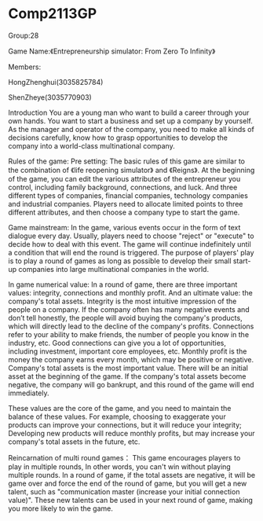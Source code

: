# Comp2113GP

Group:28

Game Name:《Entrepreneurship simulator: From Zero To Infinity》

Members:

HongZhenghui(3035825784)

ShenZheye(3035770903)

Introduction
You are a young man who want to build a career through your own hands. You want to start a business and set up a company by yourself. As the manager and operator of the company, you need to make all kinds of decisions carefully, know how to grasp opportunities  to develop the company into a world-class multinational company.

Rules of the game:
Pre setting:
The basic rules of this game are similar to the combination of 《life reopening simulator》 and 《Reigns》. At the beginning of the game, you can edit the various attributes of the entrepreneur you control, including family background, connections, and luck. And three different types of companies, financial companies, technology companies and industrial companies.
Players need to allocate limited points to three different attributes, and then choose a company type to start the game.

Game mainstream:
In the game, various events occur in the form of text dialogue every day. Usually, players need to choose "reject" or "execute" to decide how to deal with this event. The game will continue indefinitely until a condition that will end the round is triggered. The purpose of players' play is to play a round of games as long as possible to develop their small start-up companies into large multinational companies in the world.

In game numerical value:
In a round of game, there are three important values: integrity, connections and monthly profit. And an ultimate value: the company's total assets.
Integrity is the most intuitive impression of the people on a company. If the company often has many negative events and don’t tell honestly, the people will avoid buying the company's products, which will directly lead to the decline of the company's profits.
Connections refer to your ability to make friends, the number of people you know in the industry, etc. Good connections can give you a lot of opportunities, including investment, important core employees, etc.
Monthly profit is the money the company earns every month, which may be positive or negative.
Company's total assets is the most important value. There will be an initial asset at the beginning of the game. If the company's total assets become negative, the company will go bankrupt, and this round of the game will end immediately.

These values are the core of the game, and you need to maintain the balance of these values. For example, choosing to exaggerate your products can improve your connections, but it will reduce your integrity; Developing new products will reduce monthly profits, but may increase your company's total assets in the future, etc.

Reincarnation of multi round games：
This game encourages players to play in multiple rounds, In other words, you can't win without playing multiple rounds. In a round of game, if the total assets are negative, it will be game over and force the end of the round of game, but you will get a new talent, such as "communication master (increase your initial connection value)". These new talents can be used in your next round of game, making you more likely to win the game.


